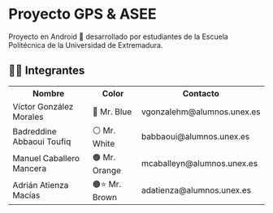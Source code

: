 # Proyecto GPS & ASEE

Proyecto en Android 📱 desarrollado por estudiantes de la Escuela Politécnica de la Universidad de Extremadura.

## 🧑‍🏫 Integrantes

<table>
    <tr>
        <th>Nombre</th>
        <th>Color</th>
        <th>Contacto</th>
    </tr>
    <tr>
        <td>Víctor González Morales</td>
        <td>🔵 Mr. Blue</td>
        <td>vgonzalehm@alumnos.unex.es</td>
    </tr>
    <tr>
        <td>Badreddine Abbaoui Toufiq</td>
        <td>⚪ Mr. White</td>
        <td>babbaoui@alumnos.unex.es</td>
    </tr>
    <tr>
        <td>Manuel Caballero Mancera</td>
        <td>🟠 Mr. Orange</td>
        <td>mcaballeyn@alumnos.unex.es</td>
    </tr>
    <tr>
        <td>Adrián Atienza Macías</td>
        <td>🟤⭐ Mr. Brown</td>
        <td>adatienza@alumnos.unex.es</td>
    </tr>
</table>
